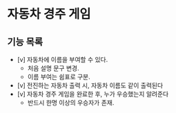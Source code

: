 # 자동차 경주 게임
## 기능 목록
- [v] 자동차에 이름을 부여할 수 있다.
  - 처음 설명 문구 변경.
  - 이름 부여는 쉼표로 구분.
- [v] 전진하는 자동차 출력 시, 자동차 이름도 같이 출력된다
- [v] 자동차 경주 게임을 완료한 후, 누가 우승했는지 알려준다
  - 반드시 한명 이상의 우승자가 존재. 
 